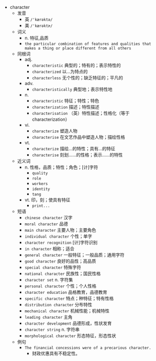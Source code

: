 - character
  - 发音
    - 英 `/'kærəktə/`
    - 美 `/'kærəktɚ/`
  - 词义
    - n. 特征,品质
    - `the particular combination of features and qualities that makes a thing or place different from all others`
  - 同根词
    - adj.
      - `characteristic` 典型的；特有的；表示特性的
      - `characterized` 以…为特点的
      - `characterless` 无个性的；缺乏特征的；平凡的
    - adv.
      - `characteristically` 典型地；表示特性地
    - n.
      - `characteristic` 特征；特性；特色
      - `characterization` 描述；特性描述
      - `characterisation` （英）特性描述；性格化（等于characterization）
    - vi.
      - `characterize` 塑造人物
      - `characterise` 在文艺作品中塑造人物；描绘性格
    - vt.
      - `characterize` 描绘…的特性；具有…的特征
      - `characterise` 刻划……的性格；表示……的特性
  - 近义词
    - n. 性格，品质；特性；角色；[计]字符
      - `quality`
      - `role`
      - `workers`
      - `identity`
      - `tang`
    - vt. 印，刻；使具有特征
      - `print...`
  - 短语
    - `chinese character` 汉字 
    - `moral character` 品德 
    - `main character` 主要人物；主要角色 
    - `individual character` 个性；单字 
    - `character recognition` [计]字符识别 
    - `in character` 相称；适合 
    - `general character` 一般特征；一般品质；通用字符 
    - `good character` 良好的品性；高品质 
    - `special character` 特殊字符 
    - `national character` 民族性；国民性格 
    - `character set` n. 字符集 
    - `personal character` 个性；个人性格 
    - `character education` 品格教育，品德教育 
    - `specific character` 特点；种特征；特有性格 
    - `distribution character` 分布特性 
    - `mechanical character` 机械性能；机械特性 
    - `leading character` 主角 
    - `character development` 品德形成，性状发育 
    - `character string` n. 字符串 
    - `morphological character` 形态特征，形态性状 
  - 例句
    - `The financial concessions were of a precarious character.`
      - 财政优惠具有不稳定性。

